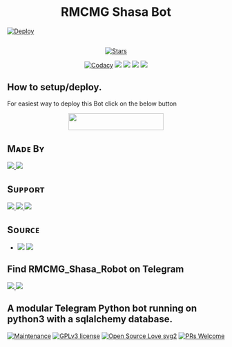 ##

<h1 align=center>RMCMG Shasa Bot</h1>

[![Deploy](https://telegra.ph/file/2832417c46e5e242ab548.jpg)](https://heroku.com/deploy?template=https://github.com/QueenArzoo/LaylaRobot.git)

##

<p align="center">
    <a href="https://github.com/RMCMG/RMCMG_Shasa_Robot/stargazers"><img src="https://img.shields.io/github/stars/RMCMG/RMCMG_Shasa_Robot?label=Stars&style=flat-square&logo=github&color=F10070" alt="Stars" /></a>
</p>
<p align="center">
    <a href="https://app.codacy.com/manual/RMCMG/RMCMG_Shasa_Robot/dashboard"> <img src="https://img.shields.io/codacy/grade/4d58f2a402b54aed8a7d95f7add45a81?color=brightgreen&logo=codacy&logoColor=green&style=for-the-badge" alt="Codacy" /></a>
    <a href="https://github.com/RMCMG/RMCMG_Shasa_Robot"> <img src="https://img.shields.io/github/repo-size/RMCMG/RMCMG_Shasa_Robot?color=orange&logo=github&logoColor=green&style=for-the-badge" /></a>
    <a href="https://github.com/RMCMG/RMCMG_Shasa_Robot/commits/mukesh"> <img src="https://img.shields.io/github/last-commit/RMCMG/RMCMG_Shasa_Robot?color=blue&logo=github&logoColor=green&style=for-the-badge" /></a>
    <a href="https://github.com/RMCMG/RMCMG_Shasa_Robot/issues"> <img src="https://img.shields.io/github/issues/RMCMG/RMCMG_Shasa_Robot?color=blueviolet&logo=github&logoColor=green&style=for-the-badge" /></a>
    <a href="https://github.com/RMCMG/RMCMG_Shasa_Robot/network/members"> <img src="https://img.shields.io/github/forks/RMCMG/RMCMG_Shasa_Robot?color=red&logo=github&logoColor=green&style=for-the-badge" /></a>  
</p>

##

## How to setup/deploy.
For easiest way to deploy this Bot click on the below button
<p align="center"><a href="https://heroku.com/deploy?template=https://github.com/RMCMG/RMCMG_Shasa_Robot"> <img src="https://img.shields.io/badge/Deploy%20To%20Heroku-black?style=for-the-badge&logo=heroku" width="220" height="38.45"/></a></p>
 
##

## Mᴀᴅᴇ Bʏ

<a href="https://t.me/mkspali"> <img src="https://img.shields.io/badge/Bestest-Master-ff69b4" /> <img src="https://img.shields.io/badge/Mukesh_Solanki-red" /> </a>

##

## Sᴜᴘᴘᴏʀᴛ

<a href="https://t.me/RMCMG_Bots"> <img src="https://img.shields.io/badge/Join-Our-green" /> <img src="https://img.shields.io/badge/Support-Channel-critical" /> <img src="https://img.shields.io/badge/RMCMG_Bots-green" /> </a>

##

## Sᴏᴜʀᴄᴇ

* <img src="https://img.shields.io/badge/Python-red" /> <img src="https://img.shields.io/badge/Telethn-black" />

##

## Find RMCMG_Shasa_Robot on Telegram
<a href="https://t.me/RMCMG_Shasa_Robot"> <img src="https://img.shields.io/badge/Best-Bot-ff69b4" /> <img src="https://img.shields.io/badge/RMCMG%20Shasa%20Robot%20-blue" /> </a>

##

## A modular Telegram Python bot running on python3 with a sqlalchemy database.

[![Maintenance](https://img.shields.io/badge/Maintained%3F-yes-green.svg)](https://GitHub.com/RMCMG/EmiliaAnime_Bot.js/graphs/commit-activity) [![GPLv3 license](https://img.shields.io/badge/License-GPLv3-blue.svg)](https://perso.crans.org/besson/LICENSE.html) [![Open Source Love svg2](https://badges.frapsoft.com/os/v2/open-source.svg?v=103)](https://github.com/ellerbrock/open-source-badges/) 
[![PRs Welcome](https://img.shields.io/badge/PRs-welcome-brightgreen.svg?style=flat-square)](https://makeapullrequest.com)
